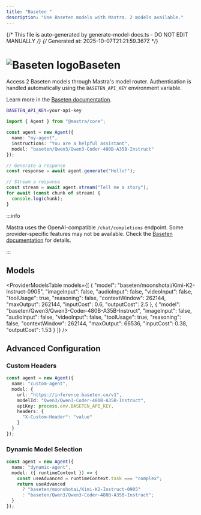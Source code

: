 ```yaml
---
title: "Baseten "
description: "Use Baseten models with Mastra. 2 models available."
---
```


{/* This file is auto-generated by generate-model-docs.ts - DO NOT EDIT MANUALLY */}
{/* Generated at: 2025-10-07T21:21:59.367Z */}

# <img src="https://models.dev/logos/baseten.svg" alt="Baseten logo" className="inline w-8 h-8 mr-2 align-middle dark:invert dark:brightness-0 dark:contrast-200" />Baseten

Access 2 Baseten models through Mastra's model router. Authentication is handled automatically using the `BASETEN_API_KEY` environment variable.

Learn more in the [Baseten documentation](https://docs.baseten.co/development/model-apis/overview).

```bash
BASETEN_API_KEY=your-api-key
```

```typescript
import { Agent } from "@mastra/core";

const agent = new Agent({
  name: "my-agent",
  instructions: "You are a helpful assistant",
  model: "baseten/Qwen3/Qwen3-Coder-480B-A35B-Instruct"
});

// Generate a response
const response = await agent.generate("Hello!");

// Stream a response
const stream = await agent.stream("Tell me a story");
for await (const chunk of stream) {
  console.log(chunk);
}
```

:::info

Mastra uses the OpenAI-compatible `/chat/completions` endpoint. Some provider-specific features may not be available. Check the [Baseten documentation](https://docs.baseten.co/development/model-apis/overview) for details.

:::

## Models

<ProviderModelsTable 
  models={[
  {
    "model": "baseten/moonshotai/Kimi-K2-Instruct-0905",
    "imageInput": false,
    "audioInput": false,
    "videoInput": false,
    "toolUsage": true,
    "reasoning": false,
    "contextWindow": 262144,
    "maxOutput": 262144,
    "inputCost": 0.6,
    "outputCost": 2.5
  },
  {
    "model": "baseten/Qwen3/Qwen3-Coder-480B-A35B-Instruct",
    "imageInput": false,
    "audioInput": false,
    "videoInput": false,
    "toolUsage": true,
    "reasoning": false,
    "contextWindow": 262144,
    "maxOutput": 66536,
    "inputCost": 0.38,
    "outputCost": 1.53
  }
]}
/>

## Advanced Configuration

### Custom Headers

```typescript
const agent = new Agent({
  name: "custom-agent",
  model: {
    url: "https://inference.baseten.co/v1",
    modelId: "Qwen3/Qwen3-Coder-480B-A35B-Instruct",
    apiKey: process.env.BASETEN_API_KEY,
    headers: {
      "X-Custom-Header": "value"
    }
  }
});
```

### Dynamic Model Selection

```typescript
const agent = new Agent({
  name: "dynamic-agent",
  model: ({ runtimeContext }) => {
    const useAdvanced = runtimeContext.task === "complex";
    return useAdvanced 
      ? "baseten/moonshotai/Kimi-K2-Instruct-0905"
      : "baseten/Qwen3/Qwen3-Coder-480B-A35B-Instruct";
  }
});
```
